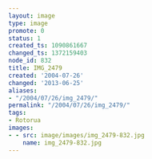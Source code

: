 ```yaml
---
layout: image
type: image
promote: 0
status: 1
created_ts: 1090861667
changed_ts: 1372159403
node_id: 832
title: IMG_2479
created: '2004-07-26'
changed: '2013-06-25'
aliases:
- "/2004/07/26/img_2479/"
permalink: "/2004/07/26/img_2479/"
tags:
- Rotorua
images:
- - src: image/images/img_2479-832.jpg
    name: img_2479-832.jpg
---
```


